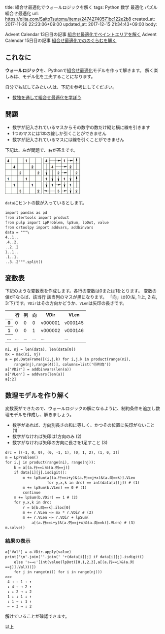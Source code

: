 title: 組合せ最適化でウォールロジックを解く
tags: Python 数学 最適化 パズル 組合せ最適化
url: https://qiita.com/SaitoTsutomu/items/24742740571bc122e2b8
created_at: 2017-11-26 22:23:06+09:00
updated_at: 2017-12-15 21:34:43+09:00
body:

Advent Calendar 13日目の記事 [組合せ最適化でペイントエリアを解く](https://qiita.com/SaitoTsutomu/items/5815c64ec23b8c88eee0)
Advent Calendar 15日目の記事 [組合せ最適化でののぐらむを解く](https://qiita.com/SaitoTsutomu/items/7e01f4bc3acb540b4c81)

## これなに

**ウォールロジック**を、Pythonで[組合せ最適化](https://qiita.com/SaitoTsutomu/items/bfbf4c185ed7004b5721)モデルを作って解きます。
解く楽しみは、モデル化を工夫することになります。

自分でも試してみたい人は、下記を参考にしてください。

- [数独を通して組合せ最適化を学ぼう](https://qiita.com/SaitoTsutomu/items/bd09190d8a02432b3f16)

## 問題

- 数字が記入されているマスからその数字の数だけ縦と横に線を引きます
- 1つのマスには1本の線しか引くことができません
- 数字が記入されているマスには線を引くことができません

下記は、左が問題で、右が答えです。

![](https://raw.githubusercontent.com/SaitoTsutomu/opt4puzzle/master/pic/wall.png)

`data`にヒントの数が入っているとします。

```py3:python
import pandas as pd
from itertools import product
from pulp import LpProblem, lpSum, lpDot, value
from ortoolpy import addvars, addbinvars
data = """\
4..1..
.4..2.
..2..2
1..1..
.1..1.
..3..2""".split()
```

## 変数表

下記のような変数表を作成します。各行の変数は0または1をとります。
変数の値が1ならば、該当行 該当列のマスが黒になります。
「向」は{0:左, 1:上, 2:右, 3:下}です。`VDir`はその方向かどうか、`VLen`は矢印の長さです。

<table><tr><th></th><th>行</th><th>列</th><th>向</th><th>VDir</th><th>VLen</th></tr>
<tr><th>0</th><td>0</td><td>0</td><td>0</td><td>v000001</td><td>v000145</td></tr>
<tr><th>1</th><td>0</td><td>0</td><td>1</td><td>v000002</td><td>v000146</td></tr>
<tr><th>...</th><td>...</td><td>...</td><td>...</td><td>...</td><td>...</td></tr>
</table>

```py3:python
ni, nj = len(data), len(data[0])
mx = max(ni, nj)
a = pd.DataFrame([(i,j,k) for i,j,k in product(range(ni),
    range(nj),range(4))], columns=list('行列向'))
a['VDir'] = addbinvars(len(a))
a['VLen'] = addvars(len(a))
a[:2]
```


## 数理モデルを作り解く

変数表ができたので、ウォールロジックの解になるように、制約条件を追加し数理モデルを作成し、解きましょう。

- 数字があれば、方向別長さの和に等しく、かつその位置に矢印がないこと (1)
- 数字がなければ矢印は1方向のみ (2)
- 数字がなければ矢印の方向に長さを1足すこと (3)

```py3:python
drc = [(-1, 0, 0), (0, -1, 1), (0, 1, 2), (1, 0, 3)]
m = LpProblem()
for i,j in product(range(ni), range(nj)):
    b = a[(a.行==i)&(a.列==j)]
    if data[i][j].isdigit():
        m += lpSum(a[(a.行==i+y)&(a.列==j+x)&(a.向==k)].VLen
                   for y,x,k in drc) == int(data[i][j]) # (1)
        m += lpSum(b.VLen) == 0 # (1)
        continue
    m += lpSum(b.VDir) == 1 # (2)
    for y,x,k in drc:
        r = b[b.向==k].iloc[0]
        m += r.VLen <= mx * r.VDir # (3)
        m += r.VLen <= r.VDir + lpSum(
            a[(a.行==i+y)&(a.列==j+x)&(a.向==k)].VLen) # (3)
m.solve()
```

### 結果の表示

```py3:python
a['Val'] = a.VDir.apply(value)
print('\n'.join(''.join(' '+(data[i][j] if data[i][j].isdigit()
    else '↑←→↓'[int(value(lpDot([0,1,2,3],a[(a.行==i)&(a.列==j)].Val)))])
    for j in range(ni)) for i in range(nj)))
>>>
 4 → → 1 → ↑
 ↓ 4 → → 2 ↑
 ↓ ↓ 2 → ↓ 2
 1 ↓ ↓ 1 ↓ ↑
 ↓ 1 → ↓ 1 ↑
 ← ← 3 → ↓ 2
```

解けていることが確認できます。

以上

